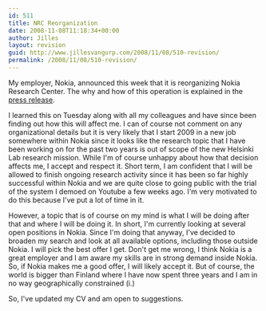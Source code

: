 ```yaml
---
id: 511
title: NRC Reorganization
date: 2008-11-08T11:18:34+00:00
author: Jilles
layout: revision
guid: http://www.jillesvangurp.com/2008/11/08/510-revision/
permalink: /2008/11/08/510-revision/
---
```

My employer, Nokia, announced this week that it is reorganizing Nokia Research Center. The why and how of this operation is explained in the <a href="http://research.nokia.com/news/Nokia+continues+its+change+and+renews+some+of+its+activities">press release</a>.

I learned this on Tuesday along with all my colleagues and have since been finding out how this will affect me. I can of course not comment on any organizational details but it is very likely that I start 2009 in a new job somewhere within Nokia since it looks like the research topic that I have been working on for the past two years is out of scope of the new Helsinki Lab research mission. While I'm of course unhappy about how that decision affects me, I accept and respect it. Short term, I am confident that I will be allowed to finish ongoing research activity since it has been so far highly successful within Nokia and we are quite close to going public with the trial of the system I demoed on Youtube a few weeks ago. I'm very motivated to do this because I've put a lot of time in it.

However, a topic that is of course on my mind is what I will be doing after that and where I will be doing it. In short, I'm currently looking at several open positions in Nokia. Since I'm doing that anyway, I've decided to broaden my search and look at all available options, including those outside Nokia. I will pick the best offer I get. Don't get me wrong, I think Nokia is a great employer and I am aware my skills are in strong demand inside Nokia. So, if Nokia makes me a good offer, I will likely accept it. But of course, the world is bigger than Finland where I have now spent three years and I am in no way geographically constrained (i.)

So, I've updated my CV and am open to suggestions.